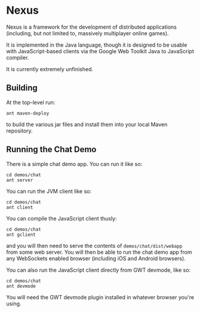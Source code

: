 # Nexus

Nexus is a framework for the development of distributed applications
(including, but not limited to, massively multiplayer online games).

It is implemented in the Java language, though it is designed to be usable with
JavaScript-based clients via the Google Web Toolkit Java to JavaScript
compiler.

It is currently extremely unfinished.

## Building

At the top-level run:

    ant maven-deploy

to build the various jar files and install them into your local Maven
repository.

## Running the Chat Demo

There is a simple chat demo app. You can run it like so:

    cd demos/chat
    ant server

You can run the JVM client like so:

    cd demos/chat
    ant client

You can compile the JavaScript client thusly:

    cd demos/chat
    ant gclient

and you will then need to serve the contents of `demos/chat/dist/webapp` from
some web server. You will then be able to run the chat demo app from any
WebSockets enabled browser (including iOS and Android browsers).

You can also run the JavaScript client directly from GWT devmode, like so:

    cd demos/chat
    ant devmode

You will need the GWT devmode plugin installed in whatever browser you're
using.
